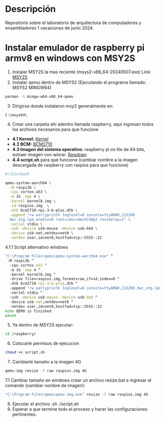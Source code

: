 # Descripción
Repositorio sobre el laboratorio de arquitectura de computadores y ensambladores 1 vacaciones de junio 2024.

# Instalar emulador de raspberry pi armv8 en windows con MSY2S

1. Instalar MSY2S la mas reciente (msys2-x86_64-20240507.exe)
Link: [MSY2S](https://repo.msys2.org/distrib/x86_64/) 
2. Instalar qemu dentro de MSYS2 (Ejecutando el programa llamado: MSYS2 MINGW64)
```sh
pacman -S mingw-w64-x86_64-qemu
```
3. Dirigirse donde instalaron msy2 generalmente en:
```
C:\msys64\
```
4. Crear una carpeta ahi adentro llamada raspberry, aqui ingresan todos los archivos necesarios para que funcione
  - **4.1 Kernel:** [Kernel](https://farabimahmud.github.io/emulate-raspberry-pi3-in-qemu/kernel8.img)
  - **4.2 BCM:** [BCM2710](https://farabimahmud.github.io/emulate-raspberry-pi3-in-qemu/bcm2710-rpi-3-b-plus.dtb)
  - **4.3 Imagen del sistema operativo:** raspberry pi os lite de 64 bits, extraer imagen con winrar. [Raspbian](https://www.raspberrypi.com/software/operating-systems/) 
  - **4.4 script.sh** para que funcione (cambiar nombre a la imagen descargada de raspberry con raspios para que funcione)
```sh
#!/bin/bash

qemu-system-aarch64 \
  -M raspi3b \
  -cpu cortex-a53 \
  -m 1G -smp 4 \
  -kernel kernel8.img \
  -sd raspios.img  \
  -dtb bcm2710-rpi-3-b-plus.dtb \
  -append "rw earlyprintk loglevel=8 console=ttyAMA0,115200
  dwc_otg.lpm_enable=0 root=/dev/mmcblk0p2 rootdelay=1" \
  -serial stdio \
  -usb -device usb-mouse -device usb-kbd \
  -device usb-net,netdev=net0 \
  -netdev user,id=net0,hostfwd=tcp::5555-:22


```
4.1.1 Script alternativo windows
```bat
"C:\Program Files\qemu\qemu-system-aarch64.exe" ^
 -M raspi3b ^
  -cpu cortex-a53 ^
  -m 1G -smp 4 ^
  -kernel kernel8.img ^
  -drive file=raspios.img,format=raw,if=sd,index=0 ^
  -dtb bcm2710-rpi-3-b-plus.dtb ^
  -append "rw earlyprintk loglevel=8 console=ttyAMA0,115200 dwc_otg.lpm_enable=0 root=/dev/mmcblk0p2 rootdelay=1" ^
  -serial stdio ^
  -usb -device usb-mouse -device usb-kbd ^
  -device usb-net,netdev=net0 ^
  -netdev user,id=net0,hostfwd=tcp::5555-:22
echo QEMU is finished
pause

```

5. Ya dentro de MSY2S ejecutar:
```sh
cd /raspberry/
```
6. Colocarle permisos de ejecucion
```sh
chmod +x script.sh
```
7. Cambiarle tamaño a la imagen 4G
```sh
qemu-img resize -f raw raspios.img 4G
```
7.1 Cambiar tamaño en windows crear un archivo resize.bat e ingresar el comando (cambiar nombre de imagen):
```bat
"C:\Program Files\qemu\qemu-img.exe" resize -f raw raspios.img 4G
```
8. Ejecutar el archivo .sh
./script.sh
9. Esperar a que termine todo el proceso y hacer las configuraciones pertinentes.
